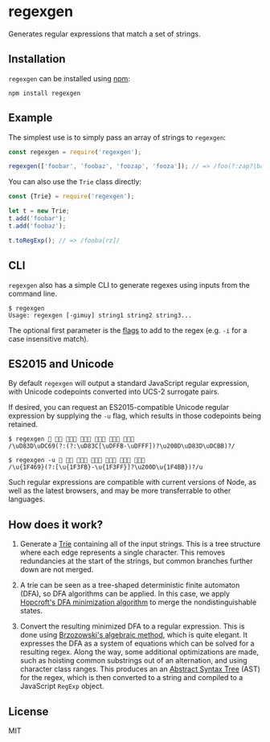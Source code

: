 # regexgen

Generates regular expressions that match a set of strings.

## Installation

`regexgen` can be installed using [npm](https://npmjs.com):

```
npm install regexgen
```

## Example

The simplest use is to simply pass an array of strings to `regexgen`:

```javascript
const regexgen = require('regexgen');

regexgen(['foobar', 'foobaz', 'foozap', 'fooza']); // => /foo(?:zap?|ba[rz])/
```

You can also use the `Trie` class directly:

```javascript
const {Trie} = require('regexgen');

let t = new Trie;
t.add('foobar');
t.add('foobaz');

t.toRegExp(); // => /fooba[rz]/
```

## CLI

`regexgen` also has a simple CLI to generate regexes using inputs from the command line.

```shell
$ regexgen
Usage: regexgen [-gimuy] string1 string2 string3...
```

The optional first parameter is the [flags](https://developer.mozilla.org/en-US/docs/Web/JavaScript/Reference/Global_Objects/RegExp) to add
to the regex (e.g. `-i` for a case insensitive match).

## ES2015 and Unicode

By default `regexgen` will output a standard JavaScript regular expression, with Unicode codepoints converted into UCS-2 surrogate pairs.

If desired, you can request an ES2015-compatible Unicode regular expression by supplying the `-u` flag, which results in those codepoints being retained.

```shell
$ regexgen 👩 👩‍💻 👩🏻‍💻 👩🏼‍💻 👩🏽‍💻 👩🏾‍💻 👩🏿‍💻
/\uD83D\uDC69(?:(?:\uD83C[\uDFFB-\uDFFF])?\u200D\uD83D\uDCBB)?/

$ regexgen -u 👩 👩‍💻 👩🏻‍💻 👩🏼‍💻 👩🏽‍💻 👩🏾‍💻 👩🏿‍💻
/\u{1F469}(?:[\u{1F3FB}-\u{1F3FF}]?\u200D\u{1F4BB})?/u
```


Such regular expressions are compatible with current versions of Node, as well as the latest browsers, and may be more transferrable to other languages.

## How does it work?

1. Generate a [Trie](https://en.wikipedia.org/wiki/Trie) containing all of the input strings.
   This is a tree structure where each edge represents a single character. This removes
   redundancies at the start of the strings, but common branches further down are not merged.

2. A trie can be seen as a tree-shaped deterministic finite automaton (DFA), so DFA algorithms
   can be applied. In this case, we apply [Hopcroft's DFA minimization algorithm](https://en.wikipedia.org/wiki/DFA_minimization#Hopcroft.27s_algorithm)
   to merge the nondistinguishable states.

3. Convert the resulting minimized DFA to a regular expression. This is done using
   [Brzozowski's algebraic method](http://cs.stackexchange.com/questions/2016/how-to-convert-finite-automata-to-regular-expressions#2392),
   which is quite elegant. It expresses the DFA as a system of equations which can be solved
   for a resulting regex. Along the way, some additional optimizations are made, such
   as hoisting common substrings out of an alternation, and using character class ranges.
   This produces an an [Abstract Syntax Tree](https://en.wikipedia.org/wiki/Abstract_syntax_tree)
   (AST) for the regex, which is then converted to a string and compiled to a JavaScript
   `RegExp` object.

## License

MIT
